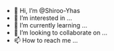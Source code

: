 - 👋 Hi, I’m @Shiroo-Yhas
- 👀 I’m interested in ...
- 🌱 I’m currently learning ...
- 💞️ I’m looking to collaborate on ...
- 📫 How to reach me ...

<!---
Shiroo-Yhas/Shiroo-Yhas is a ✨ special ✨ repository because its `README.md` (this file) appears on your GitHub profile.
You can click the Preview link to take a look at your changes.
--->
